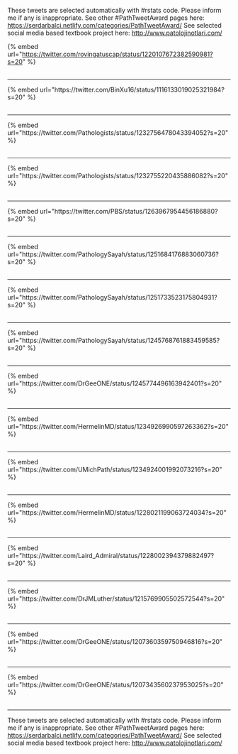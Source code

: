 

These tweets are selected automatically with #rstats code. Please inform me if any is inappropriate.
See other #PathTweetAward pages here: https://serdarbalci.netlify.com/categories/PathTweetAward/ 
See selected social media based textbook project here: http://www.patolojinotlari.com/

{% embed url="https://twitter.com/rovingatuscap/status/1220107672382590981?s=20" %}<br>
<br>
<hr>
{% embed url="https://twitter.com/BinXu16/status/1116133019025321984?s=20" %}<br>
<br>
<hr>
{% embed url="https://twitter.com/Pathologists/status/1232756478043394052?s=20" %}<br>
<br>
<hr>
{% embed url="https://twitter.com/Pathologists/status/1232755220435886082?s=20" %}<br>
<br>
<hr>
{% embed url="https://twitter.com/PBS/status/1263967954456186880?s=20" %}<br>
<br>
<hr>
{% embed url="https://twitter.com/PathologySayah/status/1251684176883060736?s=20" %}<br>
<br>
<hr>
{% embed url="https://twitter.com/PathologySayah/status/1251733523175804931?s=20" %}<br>
<br>
<hr>
{% embed url="https://twitter.com/PathologySayah/status/1245768761883459585?s=20" %}<br>
<br>
<hr>
{% embed url="https://twitter.com/DrGeeONE/status/1245774496163942401?s=20" %}<br>
<br>
<hr>
{% embed url="https://twitter.com/HermelinMD/status/1234926990597263362?s=20" %}<br>
<br>
<hr>
{% embed url="https://twitter.com/UMichPath/status/1234924001992073216?s=20" %}<br>
<br>
<hr>
{% embed url="https://twitter.com/HermelinMD/status/1228021199063724034?s=20" %}<br>
<br>
<hr>
{% embed url="https://twitter.com/Laird_Admiral/status/1228002394379882497?s=20" %}<br>
<br>
<hr>
{% embed url="https://twitter.com/DrJMLuther/status/1215769905502572544?s=20" %}<br>
<br>
<hr>
{% embed url="https://twitter.com/DrGeeONE/status/1207360359750946816?s=20" %}<br>
<br>
<hr>
{% embed url="https://twitter.com/DrGeeONE/status/1207343560237953025?s=20" %}<br>
<br>
<hr>


These tweets are selected automatically with #rstats code. Please inform me if any is inappropriate.
See other #PathTweetAward pages here: https://serdarbalci.netlify.com/categories/PathTweetAward/ 
See selected social media based textbook project here: http://www.patolojinotlari.com/

